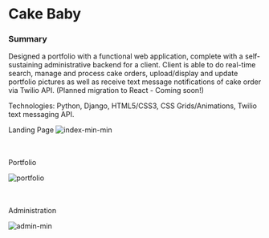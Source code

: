 # Cake Baby

### Summary
Designed a portfolio with a functional web application, complete with a self-sustaining administrative backend for a client. Client is able to do real-time search, manage and process cake orders, upload/display and update portfolio pictures as well as receive text message notifications of cake order via Twilio API. (Planned migration to React - Coming soon!)

Technologies: Python, Django, HTML5/CSS3, CSS Grids/Animations, Twilio text messaging API.

Landing Page
![index-min-min](https://user-images.githubusercontent.com/17129823/50371606-f6690880-0572-11e9-834b-8577af0b63e2.gif)

<br/>
<br/>
Portfolio 

![portfolio](https://user-images.githubusercontent.com/17129823/50371639-db4ac880-0573-11e9-948f-eb481cf78850.gif)

<br/>
<br/>
Administration

![admin-min](https://user-images.githubusercontent.com/17129823/50371657-059c8600-0574-11e9-90f9-3bbd438fecd1.gif)

